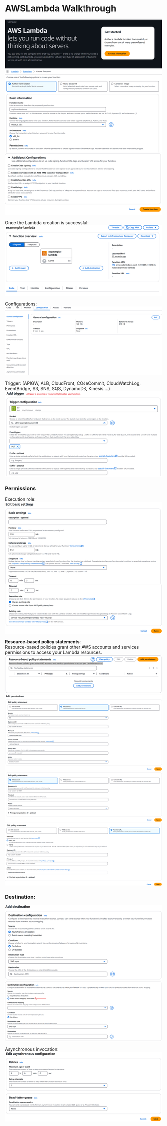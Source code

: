 # AWSLambda Walkthrough
![lambda_1.png](../diagrams/lambda_1.png)
![lambda_2.png](../diagrams/lambda_2.png)
![lambda_3.png](../diagrams/lambda_3.png)

Once the Lambda creation is successful:
![lambda_4.png](../diagrams/lambda_4.png)

Configurations:
![lambda_5.png](../diagrams/lambda_5.png)

Trigger: (APIGW, ALB, CloudFront, COdeCommit, CloudWatchLog, EventBridge, S3, SNS, SQS, DynamoDB, Kinesis....)
![lambda_6.png](../diagrams/lambda_6.png)


### Permissions
Execution role:
![lambda_7.png](../diagrams/lambda_7.png)
![lambda_8.png](../diagrams/lambda_8.png)

**Resource-based policy statements**: <br/>
Resource-based policies grant other AWS accounts and services permissions to access your Lambda resources.
![lambda_9.png](../diagrams/lambda_9.png)
![lambda_10.png](../diagrams/lambda_10.png)
![lambda_11.png](../diagrams/lambda_11.png)
![lambda_12.png](../diagrams/lambda_12.png)

### Destination:
![lambda_13.png](../diagrams/lambda_13.png)
![lambda_14.png](../diagrams/lambda_14.png)

Asynchronous invocation:
![lambda_15.png](../diagrams/lambda_15.png)